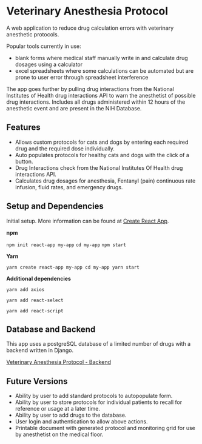 # Veterinary Anesthesia Protocol

A web application to reduce drug calculation errors with veterinary anesthetic protocols. 

Popular tools currently in use:
- blank forms where medical staff manually write in and calculate drug dosages using a calculator
- excel spreadsheets where some calculations can be automated but are prone to user error through spreadsheet interference 

The app goes further by pulling drug interactions from the National Institutes of Health drug interactions API to warn the anesthetist of possible drug interactions. Includes all drugs administered within 12 hours of the anesthetic event and are present in the NIH Database.

## Features

- Allows custom protocols for cats and dogs by entering each required drug and the required dose individually. 
 - Auto populates protocols for healthy cats and dogs with the click of a button.
 - Drug Interactions check from the National Institutes Of Health drug interactions API.
 - Calculates drug dosages for anesthesia, Fentanyl (pain) continuous rate infusion, fluid rates, and emergency drugs.

## Setup and Dependencies

Initial setup. 
More information can be found at 
[Create React App](https://github.com/facebook/create-react-app#creating-an-app).

**npm**

`npm init react-app my-app`
`cd my-app`
`npm start`

**Yarn**

`yarn create react-app my-app
cd my-app
yarn start`

**Additional dependencies**

`yarn add axios`

`yarn add react-select`

`yarn add react-script`

## Database and Backend

This app uses a postgreSQL database of a limited number of drugs with a backend written in Django.

[Veterinary Anesthesia Protocol - Backend](https://github.com/1lynnj/vet-anes.git)
  
## Future Versions

- Ability by user to add standard protocols to autopopulate form.
- Ability by user to store protocols for individual patients to recall for reference or usage at a later time.
- Ability by user to add drugs to the database.
- User login and authentication to allow above actions.
- Printable document with generated protocol and monitoring grid for use by anesthetist on the medical floor.